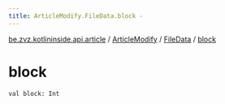 ```yaml
---
title: ArticleModify.FileData.block - 
---
```


[be.zvz.kotlininside.api.article](../../index.html) / [ArticleModify](../index.html) / [FileData](index.html) / [block](./block.html)

# block

`val block: Int`